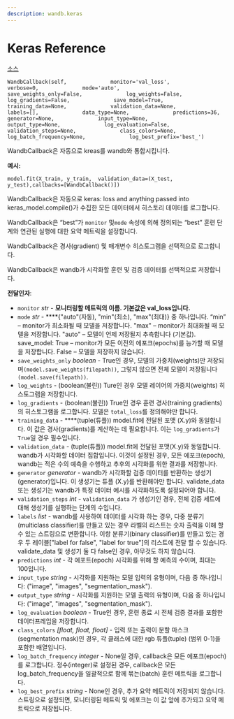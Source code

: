```yaml
---
description: wandb.keras
---
```


# Keras Reference

 [소스](https://github.com/wandb/client/blob/master/wandb/keras/__init__.py#L148)**​**​

```text
WandbCallback(self,              monitor='val_loss',              verbose=0,              mode='auto',              save_weights_only=False,              log_weights=False,              log_gradients=False,              save_model=True,              training_data=None,              validation_data=None,              labels=[],              data_type=None,              predictions=36,              generator=None,              input_type=None,              output_type=None,              log_evaluation=False,              validation_steps=None,              class_colors=None,              log_batch_frequency=None,              log_best_prefix='best_')
```

WandbCallback은 자동으로 kreas를 wandb와 통합시킵니다.

**예시:**

```text
model.fit(X_train, y_train,  validation_data=(X_test, y_test),callbacks=[WandbCallback()])
```

WandbCallback은 자동으로 keras: loss and anything passed into keras\_model.compile\(\)가 수집한 모든 데이터에서 히스토리 데이터를 로그합니다.

 WandbCallback은 “best”가 `monitor` 및`mode` 속성에 의해 정의되는 “best” 훈련 단계와 연관된 실행에 대한 요약 메트릭을 설정합니다.

WandbCallback은 경사\(gradient\) 및 매개변수 히스토그램을 선택적으로 로그합니다.

WandbCallback은 wandb가 시각화할 훈련 및 검증 데이터를 선택적으로 저장합니다.

**전달인자**:

* `monitor` _str_ -  **모니터링할 메트릭의 이름. 기본값은 val\_loss입니다.**
* `mode` _str_ -  ****{"auto"\(자동\), "min"\(최소\), "max"\(최대\)} 중 하나입니다. “min” – monitor가 최소화될 때 모델을 저장합니다. "max" – monitor가 최대화될 때 모델을 저장합니다. "auto" – 모델이 언제 저장될지 추측합니다 \(기본값\). save\_model: True – monitor가 모든 이전의 에포크\(epochs\)를 능가할 때 모델을 저장합니다. False – 모델을 저장하지 않습니다.
* `save_weights_only` _boolean_ - True인 경우, 모델의 가중치\(weights\)만 저장되며`(model.save_weights(filepath))`, 그렇지 않으면 전체 모델이 저장됩니다 `(model.save(filepath))`.
* `log_weights` - \(boolean\(불린\)\) Ture인 경우 모델 레이어의 가중치\(weights\) 히스토그램을 저장합니다.
* `log_gradients` - \(boolean\(불린\)\) True인 경우 훈련 경사\(training gradients\)의 히스토그램을 로그합니다. 모델은 `total_loss`를 정의해야만 합니다.
* `training_data` -   ****\(tuple\(튜플\)\) model.fit에 전달된 포맷 \(X.y\)와 동일합니다. 이 값은 경사\(gradients\)를 계산하는 데 필요합니다. 이는 `log_gradients`가 `True`일 경우 필수입니다.
* `validation_data` - \(tuple\(튜플\)\) model.fit에 전달된 포맷\(X.y\)와 동일합니다. wandb가 시각화할 데이터 집합입니다. 이것이 설정된 경우, 모든 에포크\(epoch\), wandb는 적은 수의 예측을 수행하고 추후의 시각화를 위한 결과를 저장합니다.
* `generator` _generator_ - wandb가 시각화할 검증 데이터를 반환하는 생성기\(generator\)입니다. 이 생성기는 튜플 \(X.y\)를 반환해야만 합니다. validate\_data 또는 생성기는 wandb가 특정 데이터 예시를 시각화하도록 설정되어야 합니다.
* `validation_steps` _int_ -  `validation_data` 가 생성기인 경우, 전체 검증 세트에 대해 생성기를 실행하는 단계의 수입니다.
* `labels` _list_ - wandb를 사용하여 데이터를 시각화 하는 경우, 다중 분류기\(multiclass classifier\)를 만들고 있는 경우 라벨의 리스트는 숫자 출력을 이해 할 수 있는 스트링으로 변환합니다. 이항 분류기\(binary classifier\)를 만들고 있는 경우 두 레이블\["label for false", "label for true"\]의 리스트에 전달 할 수 있습니다. validate\_data 및 생성기 둘 다 false인 경우, 아무것도 하지 않습니다.
* `predictions` _int_ - 각 에포트\(epoch\) 시각화를 위해 할 예측의 수이며, 최대는 100입니다.
* `input_type` _string_ - 시각화를 지원하는 모델 입력의 유형이며, 다음 중 하나입니다: \("image", "images", "segmentation\_mask"\).
* `output_type` _string_ - 시각화를 지원하는 모델 출력의 유형이며, 다음 중 하나입니다: \("image", "images", "segmentation\_mask"\).
* `log_evaluation` _boolean_ - True인 경우, 훈련 종료 시 전체 검증 결과를 포함한 데이터프레임을 저장합니다.
* `class_colors` _\[float, float, float\]_ - 입력 또는 출력이 분할 마스크\(segmentation mask\)인 경우, 각 클래스에 대한 rgb 튜플\(tuple\) \(범위 0-1\)을 포함한 배열입니다.
* `log_batch_frequency` _integer_ - None일 경우, callback은 모든 에포크\(epoch\)를 로그합니다. 정수\(integer\)로 설정된 경우, callback은 모든 log\_batch\_frequency을 일괄적으로 함께 묶는\(batch\) 훈련 메트릭을 로그합니다.
* `log_best_prefix` _string_ - None인 경우, 추가 요약 메트릭이 저장되지 않습니다. 스트링으로 설정되면, 모니터링된 메트릭 및 에포크는 이 값 앞에 추가되고 요약 메트릭으로 저장됩니다.

